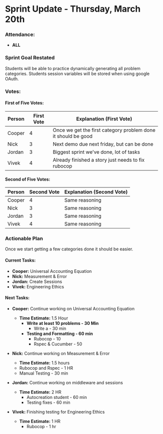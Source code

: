 # Sprint Update - Thursday, March 20th

### Attendance:
- **ALL**

### Sprint Goal Restated
Students will be able to practice dynamically generating all problem categories. Students session variables will be stored when using google OAuth. 

### Votes:

#### First of Five Votes:
| Person   | First Vote | Explanation (First Vote)                                               |
|----------|------------|-------------------------------------------------------------------------|
| Cooper    |    4       |  Once we get the first category problem done it should be good                  |
| Nick     |    3       |  Next demo due next friday, but can be done            |
| Jordan    |    3     | Biggest sprint we've done, lot of tasks                  |
| Vivek    |    4       |  Already finished a story just needs to fix rubocop            |

#### Second of Five Votes:
| Person   | Second Vote | Explanation (Second Vote)                                             |
|----------|-------------|-------------------------------------------------------------------------|
| Cooper   |    4           |  Same reasoning               |
| Nick     |    3         |    Same reasoning             |
| Jordan   |    3          |   Same reasoning                 | 
| Vivek    |    4         |    Same reasoning          |

### Actionable Plan
Once we start getting a few categories done it should be easier. 

#### Current Tasks:
- **Cooper:** Universal Accounting Equation
- **Nick:** Measurement & Error
- **Jordan:** Create Sessions
- **Vivek:** Engineering Ethics

#### Next Tasks:

- **Cooper:** Continue working on Universal Accounting Equation
  - **Time Estimate:** 1.5 Hour
    - **Write at least 10 problems - 30 Min**   
      - Write a - 30 min  
    - **Testing and Formatting - 60 min**  
      - Rubocop - 10
      - Rspec & Cucumber - 50

- **Nick:** Continue working on Measurement & Error
  - **Time Estimate:** 1.5 hours  
  - Rubocop and Rspec - 1 HR
  - Manual Testing - 30 min

- **Jordan:** Continue working on middleware and sessions
  - **Time Estimate:** 2 HR
    - Autocreation student - 60 min
    - Testing fixes - 60 min

- **Vivek:** Finishing testing for Engineering Ethics 
  - **Time Estimate:** 1 HR
    - Rubocop - 1 hr
